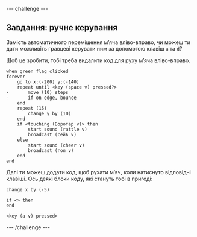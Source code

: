 --- challenge ---

## Завдання: ручне керування
Замість автоматичного переміщення м’яча вліво-вправо, чи можеш ти дати можливіть гравцеві керувати ним за допомогою клавіш `a` та `d`?

Щоб це зробити, тобі треба видалити код для руху м’яча вліво-вправо.

```blocks3
when green flag clicked
forever
    go to x:(-200) y:(-140)
    repeat until <key (space v) pressed?>
-       move (10) steps
-       if on edge, bounce
    end
    repeat (15)
        change y by (10)
    end
    if <touching (Воротар v)> then
        start sound (rattle v)
        broadcast (сейв v)
    else
        start sound (cheer v)
        broadcast (гол v)
    end
end
```

Далі ти можеш додати код, щоб рухати м’яч, коли натиснуто відповідні клавіші. Ось деякі блоки коду, які стануть тобі в пригоді:

```blocks3
change x by (-5)

if <> then 
end

<key (a v) pressed>
```

--- /challenge ---
